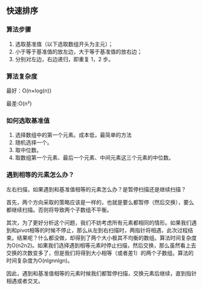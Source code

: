 ## 快速排序

### 算法步骤

1. 选取基准值（以下选取数组开头为主元）；
2. 小于等于基准值的放左边，大于等于基准值的放右边；
3. 分别对左边，右边递归，即重复 1，2 步。

### 算法复杂度

最好：O(n×log(n))

最差:O(n²)



### 如何选取基准值

1. 选择数组中的第一个元素。成本低，最简单的方法
2. 随机选择一个。
3. 取中位数。
4. 取数组第一个元素、最后一个元素、中间元素这三个元素的中位数。



### 遇到相等的元素怎么办？

左右扫描，如果遇到和基准值相等的元素怎么办？是暂停扫描还是继续扫描？

首先，两个方向采取的策略应该是一样的，也就是要么都暂停（然后交换），要么都继续扫描。否则将导致两个子数组不平衡。

其次，为了更好分析这个问题，我们不妨考虑所有元素都相同的情形。如果我们遇到和pivot相等的时候不停止，那么从左到右扫描时，两指针将相遇，此次过程结束。结果呢？什么都没做，却得到了两个大小极其不均衡的数组。算法时间复杂度为O(n2n2)。如果我们选择遇到相等元素时停止扫描，然后交换，那么虽然看上去交换的次数变多了，但是我们将得到大小相等（或者差1）的两个子数组。算法的时间复杂度为O(nlgnnlgn)。

因此，遇到和基准值相等的元素时候我们都暂停扫描，交换元素后继续，直到指针相遇或者交叉。